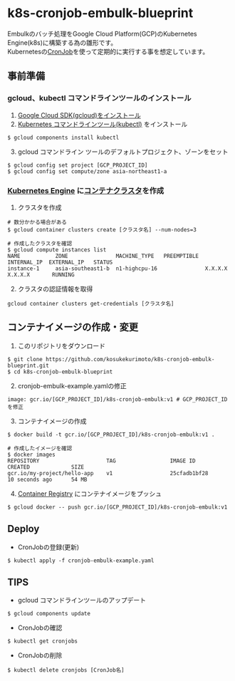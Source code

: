# k8s-cronjob-embulk-blueprint
Embulkのバッチ処理をGoogle Cloud Platform(GCP)のKubernetes Engine(k8s)に構築する為の雛形です。  
Kubernetesの[CronJob](https://cloud.google.com/kubernetes-engine/docs/how-to/cronjobs)を使って定期的に実行する事を想定しています。

## 事前準備
### gcloud、kubectl コマンドラインツールのインストール

1. [Google Cloud SDK(gcloud)をインストール](https://cloud.google.com/sdk/docs/quickstarts?hl=ja)
2. [Kubernetes コマンドラインツール(kubectl)](https://kubernetes.io/) をインストール  
```
$ gcloud components install kubectl
```
3. gcloud コマンドライン ツールのデフォルトプロジェクト、ゾーンをセット  
```
$ gcloud config set project [GCP_PROJECT_ID]
$ gcloud config set compute/zone asia-northeast1-a
```

### [Kubernetes Engine](https://cloud.google.com/kubernetes-engine/?hl=ja) に[コンテナクラスタ](https://cloud.google.com/kubernetes-engine/docs/concepts/cluster-architecture?hl=ja)を作成
1. クラスタを作成
```
# 数分かかる場合がある
$ gcloud container clusters create [クラスタ名] --num-nodes=3
```
```
# 作成したクラスタを確認
$ gcloud compute instances list
NAME           ZONE               MACHINE_TYPE   PREEMPTIBLE  INTERNAL_IP  EXTERNAL_IP   STATUS
instance-1     asia-southeast1-b  n1-highcpu-16               X.X.X.X      X.X.X.X       RUNNING
```
2. クラスタの認証情報を取得
```
gcloud container clusters get-credentials [クラスタ名]
```

## コンテナイメージの作成・変更

1. このリポジトリをダウンロード  
```
$ git clone https://github.com/kosukekurimoto/k8s-cronjob-embulk-blueprint.git
$ cd k8s-cronjob-embulk-blueprint
```
2. cronjob-embulk-example.yamlの修正
```
image: gcr.io/[GCP_PROJECT_ID]/k8s-cronjob-embulk:v1 # GCP_PROJECT_IDを修正
```

3. コンテナイメージの作成  
```
$ docker build -t gcr.io/[GCP_PROJECT_ID]/k8s-cronjob-embulk:v1 .
```
```
# 作成したイメージを確認
$ docker images
REPOSITORY                     TAG                 IMAGE ID            CREATED             SIZE
gcr.io/my-project/hello-app    v1                  25cfadb1bf28        10 seconds ago      54 MB
```
4. [Container Registry](https://cloud.google.com/container-registry/?hl=ja) にコンテナイメージをプッシュ
```
$ gcloud docker -- push gcr.io/[GCP_PROJECT_ID]/k8s-cronjob-embulk:v1
```

## Deploy

- CronJobの登録(更新)
```
$ kubectl apply -f cronjob-embulk-example.yaml
```

## TIPS
- gcloud コマンドラインツールのアップデート
```
$ gcloud components update
```
- CronJobの確認
```
$ kubectl get cronjobs
```
- CronJobの削除
```
$ kubectl delete cronjobs [CronJob名]
```
